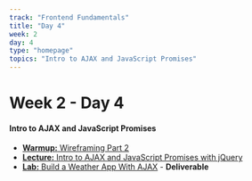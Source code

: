 ```yaml
---
track: "Frontend Fundamentals"
title: "Day 4"
week: 2
day: 4
type: "homepage"
topics: "Intro to AJAX and JavaScript Promises"
---
```



# Week 2 - Day 4

#### Intro to AJAX and JavaScript Promises

- [**Warmup:** Wireframing Part 2](/frontend-fundamentals/week-2/day-4/lecture-materials/wireframing-part-2/)
- [**Lecture:** Intro to AJAX and JavaScript Promises with jQuery](/frontend-fundamentals/week-2/day-4/lecture-materials/intro-to-ajax-and-javascript-promises/)
- [**Lab:** Build a Weather App With AJAX](/frontend-fundamentals/week-2/day-4/labs/build-a-weather-app-with-ajax/) - **Deliverable**
